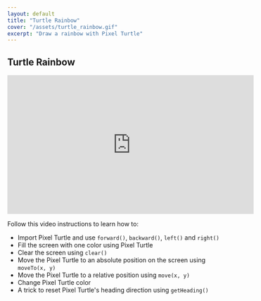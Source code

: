 ```yaml
---
layout: default
title: "Turtle Rainbow"
cover: "/assets/turtle_rainbow.gif"
excerpt: "Draw a rainbow with Pixel Turtle"
---
```


## Turtle Rainbow

<iframe width="560" height="315" src="https://www.youtube-nocookie.com/embed/a32dB7LVPBg" frameborder="0" allow="accelerometer; autoplay; encrypted-media; gyroscope; picture-in-picture" allowfullscreen></iframe>

Follow this video instructions to learn how to:

- Import Pixel Turtle and use `forward()`, `backward()`, `left()` and `right()`
- Fill the screen with one color using Pixel Turtle
- Clear the screen using `clear()`
- Move the Pixel Turtle to an absolute position on the screen using `moveTo(x, y)`
- Move the Pixel Turtle to a relative position using `move(x, y)`
- Change Pixel Turtle color
- A trick to reset Pixel Turtle's heading direction using `getHeading()`
